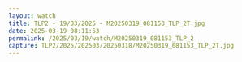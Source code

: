 ```yaml
---
layout: watch
title: TLP2 - 19/03/2025 - M20250319_081153_TLP_2T.jpg
date: 2025-03-19 08:11:53
permalink: /2025/03/19/watch/M20250319_081153_TLP_2
capture: TLP2/2025/202503/20250318/M20250319_081153_TLP_2T.jpg
---
```

